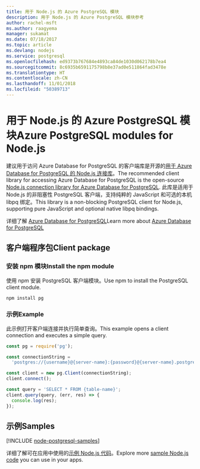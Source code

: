 ```yaml
---
title: 用于 Node.js 的 Azure PostgreSQL 模块
description: 用于 Node.js 的 Azure PostgreSQL 模块参考
author: rachel-msft
ms.author: raagyema
manager: sukamat
ms.date: 07/18/2017
ms.topic: article
ms.devlang: nodejs
ms.service: postgresql
ms.openlocfilehash: ed9373b767684e4893ca84de1030d062178b7ea4
ms.sourcegitcommit: 8c6935b6591175798b8e37ad0e511864fad3478e
ms.translationtype: HT
ms.contentlocale: zh-CN
ms.lasthandoff: 11/01/2018
ms.locfileid: "50389713"
---
```

# <a name="azure-postgresql-modules-for-nodejs"></a><span data-ttu-id="17216-103">用于 Node.js 的 Azure PostgreSQL 模块</span><span class="sxs-lookup"><span data-stu-id="17216-103">Azure PostgreSQL modules for Node.js</span></span>

<span data-ttu-id="17216-104">建议用于访问 Azure Database for PostgreSQL 的客户端库是开源的[用于 Azure Database for PostgreSQL 的 Node.js 连接库](https://www.npmjs.com/package/pg)。</span><span class="sxs-lookup"><span data-stu-id="17216-104">The recommended client library for accessing Azure Database for PostgreSQL is the open-source [Node.js connection library for Azure Database for PostgreSQL](https://www.npmjs.com/package/pg).</span></span> <span data-ttu-id="17216-105">此库是适用于 Node.js 的非阻塞性 PostgreSQL 客户端，支持纯粹的 JavaScript 和可选的本机 libpq 绑定。</span><span class="sxs-lookup"><span data-stu-id="17216-105">This library is a non-blocking PostgreSQL client for Node.js, supporting pure JavaScript and optional native libpq bindings.</span></span>

<span data-ttu-id="17216-106">详细了解 [Azure Database for PostgreSQL](https://docs.microsoft.com/azure/postgresql/)</span><span class="sxs-lookup"><span data-stu-id="17216-106">Learn more about [Azure Database for PostgreSQL](https://docs.microsoft.com/azure/postgresql/)</span></span>

## <a name="client-package"></a><span data-ttu-id="17216-107">客户端程序包</span><span class="sxs-lookup"><span data-stu-id="17216-107">Client package</span></span>

### <a name="install-the-npm-module"></a><span data-ttu-id="17216-108">安装 npm 模块</span><span class="sxs-lookup"><span data-stu-id="17216-108">Install the npm module</span></span>

<span data-ttu-id="17216-109">使用 npm 安装 PostgreSQL 客户端模块。</span><span class="sxs-lookup"><span data-stu-id="17216-109">Use npm to install the PostgreSQL client module.</span></span>

```bash
npm install pg
```   

### <a name="example"></a><span data-ttu-id="17216-110">示例</span><span class="sxs-lookup"><span data-stu-id="17216-110">Example</span></span>

<span data-ttu-id="17216-111">此示例打开客户端连接并执行简单查询。</span><span class="sxs-lookup"><span data-stu-id="17216-111">This example opens a client connection and executes a simple query.</span></span>

```javascript
const pg = require('pg');

const connectionString =
  'postgres://{username}@{server-name}:{password}@{server-name}.postgres.database.azure.com:5432/{database-name}?ssl=true';

const client = new pg.Client(connectionString);
client.connect();

const query = 'SELECT * FROM {table-name}';
client.query(query, (err, res) => {
  console.log(res);
});
```

## <a name="samples"></a><span data-ttu-id="17216-112">示例</span><span class="sxs-lookup"><span data-stu-id="17216-112">Samples</span></span>

[!INCLUDE [node-postgresql-samples](../docs-ref-conceptual/includes/postgresql-samples.md)]

<span data-ttu-id="17216-113">详细了解可在应用中使用的[示例 Node.js 代码](https://azure.microsoft.com/resources/samples/?platform=nodejs)。</span><span class="sxs-lookup"><span data-stu-id="17216-113">Explore more [sample Node.js code](https://azure.microsoft.com/resources/samples/?platform=nodejs) you can use in your apps.</span></span>

